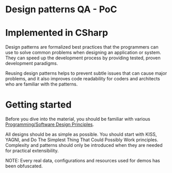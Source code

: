 # Design patterns QA - PoC 

# Implemented in CSharp

Design patterns are formalized best practices that the programmers can use to
solve common problems when designing an application or system. They can speed up the development process by providing tested, proven development paradigms.

Reusing design patterns helps to prevent subtle issues that can cause major
problems, and it also improves code readability for coders and architects who
are familiar with the patterns.

# Getting started

Before you dive into the material, you should be familiar with various
[Programming/Software Design Principles](http://webpro.github.io/programming-principles/).

All designs should be as simple as possible. You should start with KISS, YAGNI,
and Do The Simplest Thing That Could Possibly Work principles. Complexity and
patterns should only be introduced when they are needed for practical
extensibility.

NOTE: Every real data, configurations and resources used for demos has been obfuscated.